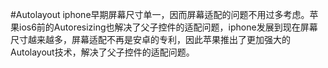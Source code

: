 #Autolayout
iphone早期屏幕尺寸单一，因而屏幕适配的问题不用过多考虑。苹果ios6前的Autoresizing也解决了父子控件的适配问题，iphone发展到现在屏幕尺寸越来越多，屏幕适配不再是安卓的专利，因此苹果推出了更加强大的Autolayout技术，解决了父子控件的适配问题。